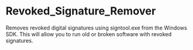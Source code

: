 # Revoked_Signature_Remover
Removes revoked digital signatures using signtool.exe from the Windows SDK. This will allow you to run old or broken software with revoked signatures. 
